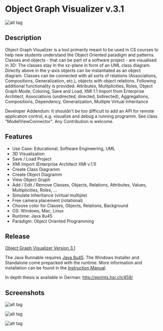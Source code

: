 # Object Graph Visualizer v.3.1

![alt tag](src/main/resources/images/OGV.png?raw=true)

## Description

Object Graph Visualizer is a tool primarily meant to be used in CS courses to help new students understand the Object Oriented paradigm and patterns. Classes and objects - that can be part of a software project - are visualised in 3D: The classes stay In the xz-plane in form of an UML class diagram. Directly above in the y-axis objects can be instantiated as an object diagram. Classes can be connected with all sorts of relations (Associations, Compositions, Generalization, etc.), objects with object relations.
Following additional functionality is provided: Attributes, Mulitplicities, Roles, Object Graph Mode, Coloring, Save and Load, XMI 1.1 Import from Enterprise Architect, Associations (undirected, directed, bidirected), Aggregations, Compositions, Dependency, Generalization, Multiple Virtual Inheritance

Developer Addendum: It shouldn't be too difficult to add an API for remote application control, e.g. visualize and debug a running programm. See class "ModelViewConnector". Any Contribution is welcome.

## Features

* Use Case: Educational, Software Engineering, UML
* 3D Visualization
* Save / Load Project
* XMI Import (Enterprise Architect XMI v.1.1)
* Create Class Diagramm
* Create Object Diagramm
* View Object Graph
* Add / Edit / Remove Classes, Objects, Relations, Attributes, Values, Multiplicities, Roles, ...
* Simulate Inheritance (virtual multiple)
* Free camera placement (rotational)
* Choose color for Classes, Objects, Relations, Background
* OS: Windows, Mac, Linux
* Runtime: Java 8u45
* Paradigm: Object Oriented Programming

## Release

[Object Graph Visualizer Version 3.1](https://github.com/Nurtak/ObjectGraphVisualization/releases)

The Java Runnable requires [Java 8u45]( https://www.java.com/de/download/).
The Windows Installer and Standalone come prepacked with the runtime.
More information and installation can be found in the [Instruction Manual](https://github.com/Nurtak/ObjectGraphVisualization/releases/download/v3.1/Instruction.Manual.pdf).

In depth thesis is available in German: http://eprints.hsr.ch/459/

## Screenshots

![alt tag](https://a.fsdn.com/con/app/proj/ogvisualizer/screenshots/screenshot1.PNG)

![alt tag](https://a.fsdn.com/con/app/proj/ogvisualizer/screenshots/screenshot2.PNG)

![alt tag](https://a.fsdn.com/con/app/proj/ogvisualizer/screenshots/screenshot3.PNG)
